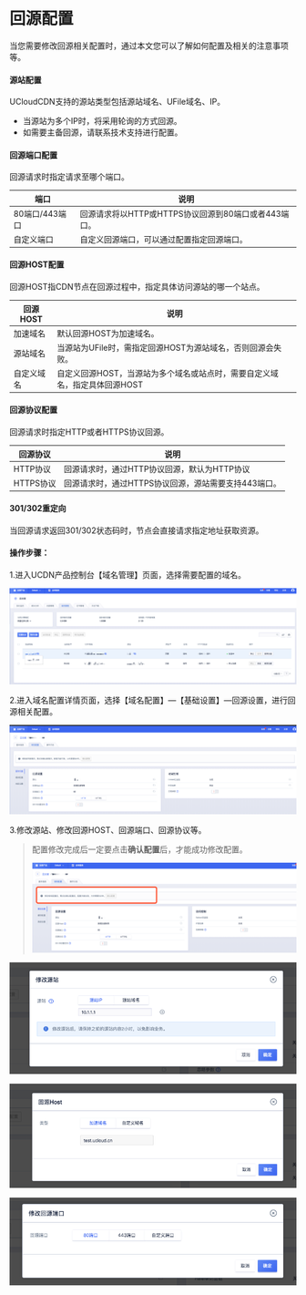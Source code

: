 # 回源配置

当您需要修改回源相关配置时，通过本文您可以了解如何配置及相关的注意事项等。

#### 源站配置

UCloudCDN支持的源站类型包括源站域名、UFile域名、IP。

*  当源站为多个IP时，将采用轮询的方式回源。
*  如需要主备回源，请联系技术支持进行配置。

#### 回源端口配置

回源请求时指定请求至哪个端口。

| 端口           | 说明                                                 |
| -------------- | ---------------------------------------------------- |
| 80端口/443端口 | 回源请求将以HTTP或HTTPS协议回源到80端口或者443端口。 |
| 自定义端口     | 自定义回源端口，可以通过配置指定回源端口。           |

#### 回源HOST配置

回源HOST指CDN节点在回源过程中，指定具体访问源站的哪一个站点。

| 回源HOST   | 说明                                                         |
| ---------- | ------------------------------------------------------------ |
| 加速域名   | 默认回源HOST为加速域名。                                     |
| 源站域名   | 当源站为UFile时，需指定回源HOST为源站域名，否则回源会失败。  |
| 自定义域名 | 自定义回源HOST，当源站为多个域名或站点时，需要自定义域名，指定具体回源HOST |

#### 回源协议配置

回源请求时指定HTTP或者HTTPS协议回源。

| 回源协议  | 说明                                                 |
| --------- | ---------------------------------------------------- |
| HTTP协议  | 回源请求时，通过HTTP协议回源，默认为HTTP协议         |
| HTTPS协议 | 回源请求时，通过HTTPS协议回源，源站需要支持443端口。 |

#### 301/302重定向

当回源请求返回301/302状态码时，节点会直接请求指定地址获取资源。



#### 操作步骤：

1.进入UCDN产品控制台【域名管理】页面，选择需要配置的域名。

![image-20191211151200171](../../images/image-20191211151200171.png)

2.进入域名配置详情页面，选择【域名配置】—【基础设置】—回源设置，进行回源相关配置。

![image-20191211152546252](../../images/image-20191211152546252.png)

3.修改源站、修改回源HOST、回源端口、回源协议等。

>配置修改完成后一定要点击**确认配置**后，才能成功修改配置。
>
>![image-20191211153146242](../../images/image-20191211153146242.png)

![image-20191211152848093](../../images/image-20191211152848093.png)

![image-20191211152939318](../../images/image-20191211152939318.png)

![image-20191211153210705](../../images/image-20191211153210705.png)